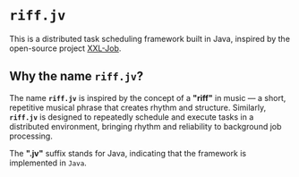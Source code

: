 # `riff.jv`

This is a distributed task scheduling framework built in Java, inspired by the open-source project [XXL-Job](https://github.com/xuxueli/xxl-job).

## Why the name `riff.jv`?

The name **`riff.jv`** is inspired by the concept of a **"riff"** in music — a short, repetitive musical phrase that
creates
rhythm and structure. Similarly, **`riff.jv`** is designed to repeatedly schedule and execute tasks in a distributed
environment, bringing rhythm and reliability to background job processing.

The **".jv"** suffix stands for Java, indicating that the framework is implemented in `Java`.
